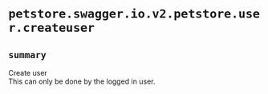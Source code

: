 # `petstore.swagger.io.v2.petstore.user.createuser`

## `summary`
Create user  
This can only be done by the logged in user.


